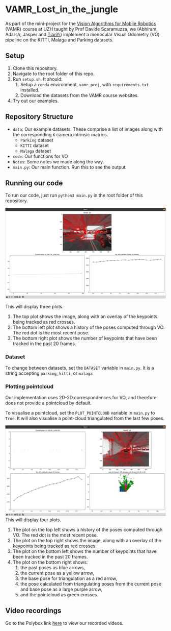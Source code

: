 # VAMR_Lost_in_the_jungle
As part of the mini-project for the [Vision Algorithms for Mobile Robotics](https://rpg.ifi.uzh.ch/teaching.html) (VAMR) course at UZH taught by Prof Davide Scaramuzza, we (Abhiram, Adarsh, Jasper and [TianYi](https://github.com/tianyilim)) implement a monocular Visual Odometry (VO) pipeline on the KITTI, Malaga and Parking datasets.

## Setup
1. Clone this repository.
2. Navigate to the root folder of this repo.
3. Run `setup.sh`. It should:
   1. Setup a `conda` environment, `vamr_proj`, with `requirements.txt` installed.
   2. Download the datasets from the VAMR course websites.
4. Try out our examples.

## Repository Structure
- `data`: Our example datasets. These comprise a list of images along with the corresponding `K` camera intrinsic matrics.
  - `Parking` dataset
  - `KITTI` dataset
  - `Malaga` dataset
- `code`: Our functions for VO
- `Notes`: Some notes we made along the way.
- `main.py`: Our main function. Run this to see the output.

## Running our code
To run our code, just run `python3 main.py` in the root folder of this repository.

![Viz](Notes/Code%20Illus.png)

This will display three plots.
1. The top plot shows the image, along with an overlay of the keypoints being tracked as red crosses.
2. The bottom left plot shows a history of the poses computed through VO. The red dot is the most recent pose.
3. The bottom right plot shows the number of keypoints that have been tracked in the past 20 frames.

### Dataset
To change between datasets, set the `DATASET` variable in `main.py`. It is a string accepting `parking`, `kitti`, or `malaga`.

### Plotting pointcloud
Our implementation uses 2D-2D correspondences for VO, and therefore does not provide a pointcloud by default.

To visualise a pointcloud, set the `PLOT_POINTCLOUD` variable in `main.py` to `True`. It will also visualise a point-cloud triangulated from the last few poses.

![Pcl Viz](Notes/Pointcloud%20Illus.png)
This will display four plots.
1. The plot on the top left shows a history of the poses computed through VO. The red dot is the most recent pose.
2. The plot on the top right shows the image, along with an overlay of the keypoints being tracked as red crosses.
3. The plot on the bottom left shows the number of keypoints that have been tracked in the past 20 frames.
4. The plot on the bottom right shows: 
   1. the past poses as blue arrows,
   2. the current pose as a yellow arrow,
   3. the base pose for triangulation as a red arrow,
   4. the pose calculated from triangulating poses from the current pose and base pose as a large purple arrow,
   5. and the pointcloud as green crosses.

## Video recordings
Go to the Polybox link [here](https://polybox.ethz.ch/index.php/s/089LXzUeORKMswT) to view our recorded videos.